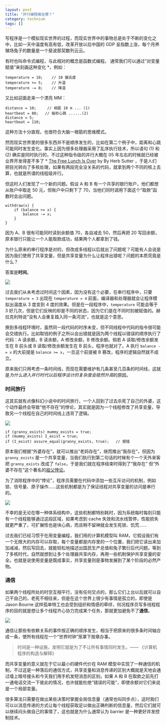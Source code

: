 ```yaml
---
layout: post
title: "并行编程难在哪？"
category: technium
tags: []
---
```



写程序是一个模拟现实世界的过程，而现实世界中的事物总是处于不断的变化之中，比如一天中温度有高有低，改革开放以后中国的 GDP 呈指数上涨，每个月养殖场兔子的数量是一个斐波那契数列云云。


<span class="sidenote">有时也叫命令式编程，与此相对的概念是函数式编程。</span> 通常我们可以通过“对变量赋值”来刻画这种变化 \*，例如：


    temperature = 10;    // 10 摄氏度
    temperature += 5;    // 升温
    temperature -= 8;    // 降温


又比如迎面走来一个漂亮 MM：


    distance = 10;     // 相距 10 m ... (1) 
    heartbeat = 80;   // 每秒心跳 ......(2) 
    distance = 5;      
    heartbeat = 110; 



这种方法十分直观，也很符合大脑一根筋的思维模式。


然而现实世界里的很多东西并不是顺序发生的，比如在第二个例子中，距离和心跳可能同时发生变化。事实上因为很多处理器采用了乱序执行技术，所以语句 (1) 和 (2) 确实是同时执行的，不过这种指令级的并行大概在 05 年左右的时候就已经被业界开发得差不多了 \* <span class="sidenote"><a href="http://www.gotw.ca/publications/concurrency-ddj.htm">The Free Lunch Is Over</a> by By Herb Sutter</span>
，于是人们把目光转向了多核处理，如果有两段完全没关系的代码，就拿到两个不同的核上去算，也就是所谓的线程级并行。


但这时人们发现了一个新的问题。假设 A 和 B 有一个共享的银行账户，他们都想从账户中取走 50 元，但账户中只剩下了 70，当他们同时调用下面这个“取款”函数时会出问题。 

    withdraw(x) {
        if (balance >= x) {
            balance -= x; 
        }
    }

因为 A、B 很有可能同时读到余额值 70，各自减去 50，然后再把 20 写回余额，原本银行只能让一个人能取款成功，结果两个人都拿到了钱。


为什么原来的串行程序是对的，但改成多线程以后就出了问题呢？可能有人会说是因为我们使用了共享变量，但是共享变量为什么让程序出错呢？问题的本质究竟是什么？


答案是**时间**。



![](http://ww3.sinaimg.cn/mw690/9c9ad557jw1e4dqiximttj20dw08pjrw.jpg)


过去我们从未考虑过时间这个因素，因为没有这个必要，在串行程序中，只要 `temperature = 3` 出现在 `temperature = 4` 前面，编译器和处理器就会让程序模拟出温度从 3 度变到 4 度的效果。但是在一段程序中，`temperature` 可能会等于 3 好几次，但是它们反映的却是不同的状态，因为它们是在不同时刻被赋值的。赫拉克利特说“没有人会重复踏入同一条河流”，也就是这个意思。


换到多线程环境时，虽然同一段代码的时序未变，但不同线程中代码的指令很可能会交错执行。比如取钱的例子之所以会出错就是因为两个线程以错误的顺序执行了代码：A 读余额，B 读余额，A 修改余额，B 修改余额。倘若 A 读取/修改余额发生在 B 前头或 B 读取/修改余额发生在 B 前头，程序也就对了。A 执行 ` balance -= x ` 的大前提是 `balance >= x`，一旦这个前提被 B 篡改，程序的逻辑自然就不成立。


原来我们只用考虑一条时间线，而现在需要维护有几条甚至几百条的时间线，这就是*为什么进入并行时代以后程序设计的复杂度会陡然升高*的原因。



### 时间旅行

这其实就有点像科幻小说中的时间旅行，一个人回到了过去杀死了自己的外婆，这个动作最终会导致“他不存在”的悖论，其实就是因为一个线程修改了共享变量，导致另一个线程在自己的时间线上违背了逻辑。



![](http://ww4.sinaimg.cn/mw690/9c9ad557jw1e4dqslzkcmj205004taa1.jpg)


    if (granny_exists) mummy_exists = true;
    if (mummy_exists) I_exist = true; 
    if (I_exist) assure_equal(granny_exists, true);   // 报错


原本我们根据“外婆存在”，就可以推出“老妈存在”，继而推出“我存在”，但因为 `granny_exists` 是一个共享变量，当我们执行到第二句话的时候有个一个天外来客把  `granny_exists` 改成了 `false`，于是我们就在程序结束时得到了“我存在” 但“外婆不存在”这个著名的[祖父悖论](http://en.wikipedia.org/wiki/Grandfather_paradox)。



为了消除程序中的“悖论”，程序员需要在代码中添加一些互斥访问的机制，例如锁、信号量、原子操作……这些机制都是为了保证线程对共享变量的访问是串行的。


![](http://ww1.sinaimg.cn/mw690/9c9ad557jw1e4dpu2a0umj204a03oq2v.jpg)


不幸的是无论在哪一种体系结构中，这些机制都特别耗时，因为系统每时每刻只能有一个线程能够通过这段区域，如果考虑到 cache 失效和流水线暂停，性能损失就更严重了，可扩展性也是块心病，而且稍不留神就会发生死锁、饥荒……


过去我们已经习惯于在用变量编程，我们用的计算机模型叫 RAM，它假设我们有一个无限大的内存可以存取，每个变量都是内存里的一个位置，我们把它读出来加加减减，然后写回去，就能轻松地描述出国民生产总值和兔子繁衍后代问题。等到了多核时代，自然就想到让多个处理器共享内存，再用一些机制保护共享变量的安全。也就是说使用变量是既成事实，共享变量则是事物发展到了某个阶段的必然产物。



### 通信


如果两个线程所处的时空互相平行，没有任何交点的，那么它们上台以后就可以自己干自己的，老死不相往来，但是在这个世界上很少有事情是孤立的，即使是 Jason Bourne 这样孤单特工也会受到组织和情感的牵绊，何况程序员写多线程程序的目的就是想让多个线程齐心协力完成某个任务，那就更加避免不了**通信**。


![](http://ww2.sinaimg.cn/mw690/9c9ad557jw1e4dr5vwx9dj205003p74f.jpg) 


通信让那些有依赖关系的事件按正确的顺序发生，相当于把原来的很多条时间轴合成一条，使所有线程在一个“世界时钟”笼罩下按章办事。


> 时间是一种设施，发明它就是为了不让所有事情同时发生。—— 《计算机程序的构造与解释》


而共享变量的意义就在于它以最小的硬件代价在 RAM 模型中实现了一种通信的机制，不过这是一种落后的通信方式，共享变量和消息传递的区别大概就是天地会通过墙上暗号接头和今天我们用手机发短消息的区别。如果 A 和 B 在取款之前先打一通电话交流一下彼此的情况，也许就能杜绝“错误的可能”，即使余额对它们来说是一个局部变量。


很多算法只需要在做出某些决策时掌握全局信息量（通常也叫同步点），这时我们可以以消息传递的方式让每个线程获取足以做出正确判断的信息量，然后它们就可以继续闷头做自己的事情了，这也就是为什么通常认为 barrier 是一种更好并发控制技术。

